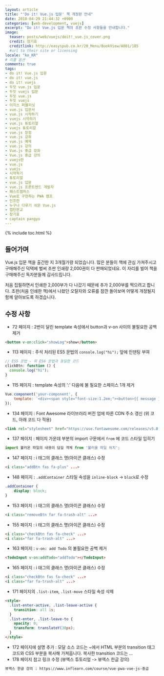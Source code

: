 ```yaml
---
layout: article
title: "'Do it! Vue.js 입문' 책 개정판 안내"
date: 2018-04-29 21:44:32 +0900
categories: [web-development, vuejs]
excerpt: "Do it! Vue.js 입문 책의 초판 수정 사항들을 안내합니다."
image:
  teaser: posts/web/vuejs/doit!_vue.js_cover.png
  credit: 장기효
  creditlink: http://easyspub.co.kr/20_Menu/BookView/A001/185
  #url to their site or licensing
locale: "ko_KR"
# 리플 옵션
comments: true
tags:
- do it! Vue.js 입문
- do it! vue.js
- do it! vuejs
- 두잇 vue.js 입문
- 두잇 vuejs 입문
- 두잇 vue.js
- 두잇 vuejs
- 이지스 퍼블리싱
- vue.js 입문서
- vue.js 시작하기
- vuejs 시작하기
- vue.js 튜토리얼
- vuejs 튜토리얼
- vue.js 장점
- vue.js 강좌
- vue.js 예제
- vue.js 강의
- Vue.js 중급 강좌
- Vue.js 중급 강의
- vuejs란
- vue.js
- vuejs
- 시작하기
- 튜토리얼
- vue.js 입문
- vue.js 프론트엔드 개발자
- 패스트캠퍼스
- Vue로 구현하는 PWA 캠프
- 인프런
- 누구나 다루기 쉬운 Vue.js
- 캡틴판교
- 장기효
- captain pangyo
---
```

{% include toc.html %}

## 들어가며
Vue.js 입문 책을 출간한 지 3개월가량 되었습니다. 많은 분들이 책에 관심 가져주시고 구매해주신 덕택에 벌써 초판 인쇄량 2,000권이 다 판매되었네요. 이 자리를 빌어 책을 구매해주신 독자분들께 감사드립니다.

처음 집필하면서 인쇄한 2,000부가 다 나갔기 때문에 추가 2,000부를 찍으려고 합니다. 초판(처음 인쇄한 책)에서 나왔던 오탈자와 오류를 잠깐 돌아보며 어떻게 개정될지 함께 알아보도록 하겠습니다.

## 수정 사항

- 72 페이지 : 2번이 달린 template 속성에서 button과 v-on 사이의 불필요한 공백 제거

```html
<button v-on:click="showLog">show</button>
```

- 113 페이지 : 주석 처리된 ES5 문법의 `console.log("hi");` 앞에 인덴팅 부여

```js
// ES5 문법 - 위 ES6 문법과 동일한 코드
clickBtn: function () {
  console.log("hi");
}
```

- 115 페이지 : template 속성의 ':' 다음에 불 필요한 스페이스 1개 제거

```js
Vue.component('your-component', {
	template: `<div><span style="font-size:1.2em;"><button>{{ message }}</button></span></div>`
});
```

- 134 페이지 : Font Awesome 라이브러리 버전 업에 따른 CDN 주소 갱신 (위 코드, 아래 코드 다 적용)

```html
<link rel="stylesheet" href="https://use.fontawesome.com/releases/v5.0.10/css/all.css">
```

- 137 페이지 : 페이지 가운데 부분의 import 구문에서 `from` 에 코드 스타일 입히기

```js
import 불러온 파일의 내용이 담길 객체 from '불러올 파일 위치';
```

- 147 페이지 : i 태그의 클래스 명(아이콘 클래스) 수정

```html
<i class="addBtn fas fa-plus" ...>
```

- 148 페이지 : `.addContainer` 스타일 속성을 `inline-block` -> `block`로 수정

```css
.addContainer {
	display: block;
}
```

- 153 페이지 : i 태그의 클래스 명(아이콘 클래스) 수정

```html
<i class="removeBtn far fa-trash-alt" ...>
```

- 155 페이지 : i 태그의 클래스 명(아이콘 클래스) 수정

```html
<i class="checkBtn fas fa-check" ...>
<i class="far fa-trash-alt" ...>
```

- 163 페이지 : `v-on: add Todo` 의 불필요한 공백 제거

```html
<TodoInput v-on:addTodo="addTodo"></TodoInput>
```

- 165 페이지 : i 태그의 클래스 명(아이콘 클래스) 수정

```html
<i class="checkBtn fas fa-check" ...>
<i class="far fa-trash-alt" ...>
```

- 171 페이지의 `.list-item`, `.list-move` 스타일 속성 삭제

```html
<style>
  .list-enter-active, .list-leave-active {
    transition: all 1s;
  }
  .list-enter, .list-leave-to {
    opacity: 0;
    transform: translateY(30px);
  }
</style>
```

- 172 페이지에 설명 추가 : 모달 소스 코드는 ~에서 HTML 부분의 transition 태그 코드와 CSS 부분을 복사해 가져옵니다. 복사한 transition 코드는 ...
- 178 페이지 참고 링크 수정 (뷰엑스 튜토리얼 -> 뷰엑스 한글 강의)

```html
뷰엑스 한글 강의 : https://www.inflearn.com/course/vue-pwa-vue-js-중급
```
